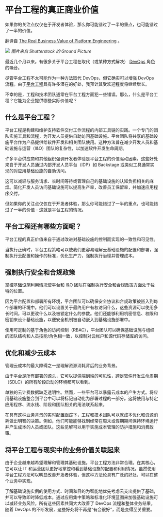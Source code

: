# 平台工程的真正商业价值

如果你的关注点仅仅在于开发者体验，那么你可能错过了一半的重点，也可能错过了一半的价值。

翻译自 [The Real Business Value of Platform Engineering](https://thenewstack.io/the-real-business-value-of-platform-engineering/) 。

![](https://cdn.thenewstack.io/media/2023/08/8df20cc6-platform-engineering-1024x549.jpg)
*图片来自 Shutterstock 的 Ground Picture*

最近几个月以来，有很多关于平台工程在取代（或某种方式解决） [DevOps](https://thenewstack.io/devops/) 角色的噪音。

尽管平台工程不太可能作为一种方法取代 DevOps，但它确实可以增强 DevOps 流程。由于[平台工程](https://thenewstack.io/platform-engineering/)具有许多潜在的好处，我预计其受欢迎程度将继续增长。

不幸的是，工程和技术团队通常在平台工程方面犯一些错误。那么，什么是平台工程？它能为企业提供哪些实际价值呢？

## 什么是平台工程？

平台工程是构建和维护支持软件交付工作流程的内部工具链的实践。一个专门的团队实施工具和流程，为开发人员提供自助访问基础设施。平台团队将共享的基础设施平台作为产品提供给软件开发和相关团队使用。这种方法旨在减少开发人员和基础设施与运营（I&O）团队的复杂性，以加速软件开发生命周期。

许多平台供应商和其他组织强调开发者体验是平台工程的价值驱动因素。这些好处来自于开发人员通过内部开发人员平台（IDP）如 Backstage 或类似工具通常实现的对应用基础设施的自助访问。

这可以减轻与服务请求、长时间等待或管理自己的基础设施的认知负担相关的麻烦。简化开发人员访问基础设施可以提高生产率，改善员工保留率，并加速应用程序交付。

但如果你的关注点仅仅在于开发者体验，那么你可能错过了一半的重点，也可能错过了一半的价值 - 这就是平台工程的情况。

## 平台工程还有哪些方面呢？

平台工程的真正价值来自于通过改进对基础设施的控制而实现的一致性和可见性。

当执行正确时，平台工程策略可以使我们更容易理解云基础设施的配置和部署，强制执行云配置和操作的标准，优化生产力，强制执行治理并管理成本。

## 强制执行安全和合规政策

掌控基础设施利用情况使平台和 I&O 团队在强制执行安全和合规政策方面处于独特的位置。

因为平台配置和部署所有环境，平台团队可以确保安全协议和合规政策被嵌入到每个部署的环境中。他们可以设置关于最终用户有权访问什么，这些资源可以使用多长时间，可以更改什么以及被锁定什么的参数。他们还能够利用机密信息、权限和密钥来设计基础设施，以便安全机制被自动嵌入到基础设施部署中。

使用可定制的基于角色的访问控制（RBAC），平台团队可以确保基础设施与组织的团队结构和人员技能/角色相一致，以控制对云帐户和源代码存储库的访问。

## 优化和减少云成本

管理云成本的最大障碍之一是理解资源消耗背后的业务背景。

由于平台是所有部署的源头，它可以提供端到端的可见性，跨足软件开发生命周期（SDLC）的所有阶段启动的环境都可以看到。

单独的云计费数据缺乏透明性。然而，一些平台可以暴露云成本的产生方式。将应用基础设施整合到平台中可以将标记自动化为部署过程的一部分。这将使用与特定应用程序、流水线、阶段和团队相关的用法联系起来。

在具有这种业务背景的实时配置跟踪下，工程和技术团队可以就成本优化和资源消耗做出明智的决策。例如，他们可能能够找到经常在周末或假期期间保持环境运行并产生成本的人员或团队。这些见解可以用于实施成本管理的防护措施和消费政策。

## 将平台工程与现实中的业务价值关联起来

由于企业越来越希望理解和管理其基础设施，平台工程方法非常合理。在其核心，它可以让 IT 和运营团队更好地掌控和看到基础设施的配置和利用情况。虽然使用平台工程方法可以明显改善开发者体验，但这种方法论具有广泛的好处，可以在整个业务中实现。

了解基础设施实例的使用方式、时间和目的为智能地优先考虑云支出提供了基础，并可以导致即时降低成本。通过应用集中策略和标准化环境蓝图来加强基础设施可以减轻业务风险。所有这些因素共同大大改善了 DevOps 流程和整体业务结果。随着 DevOps 的不断发展，这些好处将不再是“有会很好”，而是变得至关重要。
